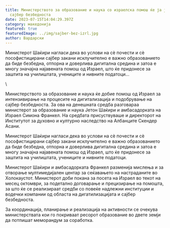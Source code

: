 ```yaml
---
title: Министерството за образование и наука со израелска помош ќе ја јакне
  сајбер безбедноста
date: 2023-07-15T14:04:29.397Z
category: македонија
featured: true
featuredImage: ../img/sajber-bez-izrl.jpg
author: Вардарски
---
```

<!--StartFragment-->

Министерот Шаќири нагласи дека во услови на сè почести и сè пософистицирани сајбер закани исклучително е важно образованието да биде безбедна, отпорна и доверлива дигитална средина и затоа е многу значајна најавената помош од Израел, што ќе придонесе за заштита на училиштата, учениците и нивните податоци...

\
<!--StartFragment-->

Министерството за образование и наука ќе добие помош од Израел за интензивирање на процесите на дигитализација и подобрување на сајбер безбедноста. За ова на денешната средба разговараа министерот за образование и наука Јетон Шаќири и амбасадорката на Израел Симона Франкел. На средбата присуствуваше и директорот на Институтот за духовно и културно наследство на Албанците Скендер Асани.

Министерот Шаќири нагласи дека во услови на сè почести и сè пософистицирани сајбер закани исклучително е важно образованието да биде безбедна, отпорна и доверлива дигитална средина и затоа е многу значајна најавената помош од Израел, што ќе придонесе за заштита на училиштата, учениците и нивните податоци.

Министерот Шаќири и амбасадорката Франкел разменија мислења и за отворање мултимедијален центар за сеќавањето на настраданите во Холокаустот. Министерот доби покана за посета на Израел во текот на месец октомври, за подетално договарање и прецизирање на помошта, за што ќе се реализираат средби со повеќе надлежни институции и водечки компании од областа на дигатилизацијата и сајбер безбедноста.

За координација, планирање и реализација на активности се очекува министерствата кои го покриваат ресорот образование во двете земји да потпишат меморандум за соработка.

<!--EndFragment-->

<!--EndFragment-->